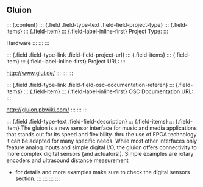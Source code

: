 ## Gluion

::: {.content}
::: {.field .field-type-text .field-field-project-type}
::: {.field-items}
::: {.field-item}
::: {.field-label-inline-first}
Project Type:
:::

Hardware
:::
:::
:::

::: {.field .field-type-link .field-field-project-url}
::: {.field-items}
::: {.field-item}
::: {.field-label-inline-first}
Project URL:
:::

<http://www.glui.de/>
:::
:::
:::

::: {.field .field-type-link .field-field-osc-documentation-referen}
::: {.field-items}
::: {.field-item}
::: {.field-label-inline-first}
OSC Documentation URL:
:::

<http://gluion.pbwiki.com/>
:::
:::
:::

::: {.field .field-type-text .field-field-description}
::: {.field-items}
::: {.field-item}
The gluion is a new sensor interface for music and media applications
that stands out for its speed and flexibility. thru the use of FPGA
technology it can be adapted for many specific needs. While most other
interfaces only feature analog inputs and simple digital I/O, the gluion
offers connectivity to more complex digital sensors (and actuators!).
Simple examples are rotary encoders and ultrasound distance measurement
- for details and more examples make sure to check the digital sensors
section.
:::
:::
:::
:::
